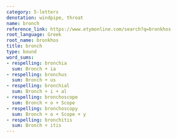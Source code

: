 ```yaml
---
category: 5-letters
denotation: windpipe, throat
name: bronch
reference_link: https://www.etymonline.com/search?q=bronkhos
root_language: Greek
root_name: bronkhos
title: bronch
type: bound
word_sums:
- respelling: bronchia
  sum: Bronch + ia
- respelling: bronchus
  sum: Bronch + us
- respelling: bronchial
  sum: Bronch + i + al
- respelling: bronchoscope
  sum: Bronch + o + Scope
- respelling: bronchoscopy
  sum: Bronch + o + Scope + y
- respelling: bronchitis
  sum: Bronch + itis
---
```

